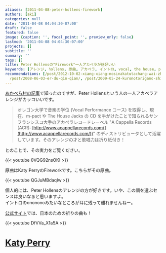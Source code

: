 ```yaml
---
aliases: [2011-04-08-peter-hollens-firework]
authors: [aki]
categories: null
date: '2011-04-08 04:04:30-07:00'
draft: false
featured: false
image: {caption: '', focal_point: '', preview_only: false}
lastmod: '2011-04-08 04:04:30-07:00'
projects: []
subtitle: ''
summary: ''
tags: []
title: Peter Hollensの"Firework"一人アカペラが格好いい
keywords: [アレンジ, hollens, 原曲, アカペラ, イントロ, vocal, the house, performance, pact, jacks]
recommendations: [/post/2012-10-02-xiang-xiang-mosinakatutachang-wai-zhan-iphone-5toandroidnodui-jue-gakonnatokoromade-number-teamiphone-to-number-teamdroid-nozhan-i/,
  /post/2008-06-03-er-du-qin-qian/, /post/2009-05-24-kuronotorigano-shi-nohui-lang-gaming-qu-sugiru/]
---
```


[あかぺら村の記事](http://acappellavillage.blog103.fc2.com/blog-entry-789.html)で知ったのですが、Peter Hollensという人の一人アカペラアレンジがカッコいいです。

> オレゴン大学で音楽の学位 (Vocal Performance コース) を取得し、現在、m-pact や The House Jacks の CD を手がけたことで知られるサンフランシスコ大手のアカペラレコードレーベル "A Cappella Records (ACR): [http://www.acappellarecords.com/](http://www.acappellarecords.com/))" のディストリビュータとして活躍しています。そのアレンジの才と歌唱力は折り紙付き！

とのことで、その実力をご覧ください。

{{< youtube 0VQG92nsOKI >}}

原曲はKaty PerryのFireworkです。こちらがその原曲。

{{< youtube QGJuMBdaqIw >}}

個人的には、Peter Hollensのアレンジの方が好きです。いや、この調を選ぶセンスは良いなぁと思いますよ。  
イントロのonononoみたいなところが耳に残って離れませんねー。

[公式サイト](http://peterhollens.com/)では、日本のための祈りの曲も！

{{< youtube DfVVa_X1a5A >}}

  

# [Katy Perry](http://www.youtube.com/artist?a=4oVf-d_DwKA4mamcFq9Fw1XaMnZaWNHW&feature=watch_video_title)